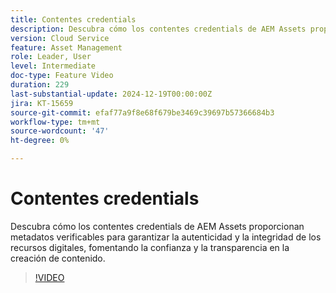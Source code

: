 ```yaml
---
title: Contentes credentials
description: Descubra cómo los contentes credentials de AEM Assets proporcionan metadatos verificables para garantizar la autenticidad y la integridad de los recursos digitales.
version: Cloud Service
feature: Asset Management
role: Leader, User
level: Intermediate
doc-type: Feature Video
duration: 229
last-substantial-update: 2024-12-19T00:00:00Z
jira: KT-15659
source-git-commit: efaf77a9f8e68f679be3469c39697b57366684b3
workflow-type: tm+mt
source-wordcount: '47'
ht-degree: 0%

---
```



# Contentes credentials

Descubra cómo los contentes credentials de AEM Assets proporcionan metadatos verificables para garantizar la autenticidad y la integridad de los recursos digitales, fomentando la confianza y la transparencia en la creación de contenido.

>[!VIDEO](https://video.tv.adobe.com/v/3441700/?learn=on&enablevpops)
